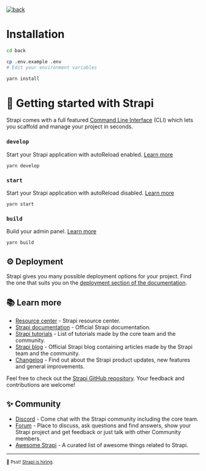 [![back](https://github.com/waldeck-dev/pronocup/actions/workflows/back.yml/badge.svg)](https://github.com/waldeck-dev/pronocup/actions/workflows/back.yml)

# Installation

```sh
cd back

cp .env.example .env
# Edit your environment variables

yarn install
```

# 🚀 Getting started with Strapi

Strapi comes with a full featured
[Command Line Interface](https://docs.strapi.io/developer-docs/latest/developer-resources/cli/CLI.html)
(CLI) which lets you scaffold and manage your project in seconds.

### `develop`

Start your Strapi application with autoReload enabled.
[Learn more](https://docs.strapi.io/developer-docs/latest/developer-resources/cli/CLI.html#strapi-develop)

```
yarn develop
```

### `start`

Start your Strapi application with autoReload disabled.
[Learn more](https://docs.strapi.io/developer-docs/latest/developer-resources/cli/CLI.html#strapi-start)

```
yarn start
```

### `build`

Build your admin panel.
[Learn more](https://docs.strapi.io/developer-docs/latest/developer-resources/cli/CLI.html#strapi-build)

```
yarn build
```

## ⚙️ Deployment

Strapi gives you many possible deployment options for your project. Find the one
that suits you on the
[deployment section of the documentation](https://docs.strapi.io/developer-docs/latest/setup-deployment-guides/deployment.html).

## 📚 Learn more

- [Resource center](https://strapi.io/resource-center) - Strapi resource center.
- [Strapi documentation](https://docs.strapi.io) - Official Strapi
  documentation.
- [Strapi tutorials](https://strapi.io/tutorials) - List of tutorials made by
  the core team and the community.
- [Strapi blog](https://docs.strapi.io) - Official Strapi blog containing
  articles made by the Strapi team and the community.
- [Changelog](https://strapi.io/changelog) - Find out about the Strapi product
  updates, new features and general improvements.

Feel free to check out the
[Strapi GitHub repository](https://github.com/strapi/strapi). Your feedback and
contributions are welcome!

## ✨ Community

- [Discord](https://discord.strapi.io) - Come chat with the Strapi community
  including the core team.
- [Forum](https://forum.strapi.io/) - Place to discuss, ask questions and find
  answers, show your Strapi project and get feedback or just talk with other
  Community members.
- [Awesome Strapi](https://github.com/strapi/awesome-strapi) - A curated list of
  awesome things related to Strapi.

---

<sub>🤫 Psst! [Strapi is hiring](https://strapi.io/careers).</sub>
